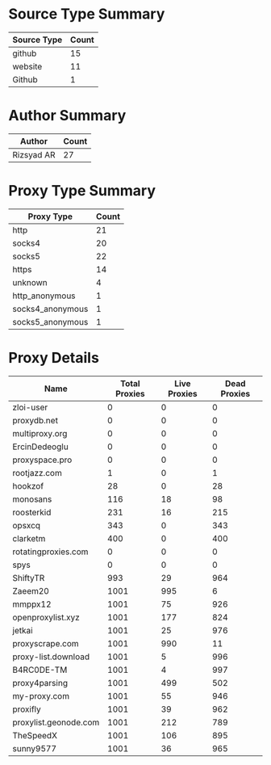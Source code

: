 # Source Type Summary

| Source Type | Count |
|-------------|-------|
| github | 15 |
| website | 11 |
| Github | 1 |


# Author Summary

| Author | Count |
|--------|-------|
| Rizsyad AR | 27 |


# Proxy Type Summary

| Proxy Type | Count |
|------------|-------|
| http | 21 |
| socks4 | 20 |
| socks5 | 22 |
| https | 14 |
| unknown | 4 |
| http_anonymous | 1 |
| socks4_anonymous | 1 |
| socks5_anonymous | 1 |


# Proxy Details

| Name | Total Proxies | Live Proxies | Dead Proxies |
|------|---------------|--------------|---------------|
| zloi-user | 0 | 0 | 0 |
| proxydb.net | 0 | 0 | 0 |
| multiproxy.org | 0 | 0 | 0 |
| ErcinDedeoglu | 0 | 0 | 0 |
| proxyspace.pro | 0 | 0 | 0 |
| rootjazz.com | 1 | 0 | 1 |
| hookzof | 28 | 0 | 28 |
| monosans | 116 | 18 | 98 |
| roosterkid | 231 | 16 | 215 |
| opsxcq | 343 | 0 | 343 |
| clarketm | 400 | 0 | 400 |
| rotatingproxies.com | 0 | 0 | 0 |
| spys | 0 | 0 | 0 |
| ShiftyTR | 993 | 29 | 964 |
| Zaeem20 | 1001 | 995 | 6 |
| mmppx12 | 1001 | 75 | 926 |
| openproxylist.xyz | 1001 | 177 | 824 |
| jetkai | 1001 | 25 | 976 |
| proxyscrape.com | 1001 | 990 | 11 |
| proxy-list.download | 1001 | 5 | 996 |
| B4RC0DE-TM | 1001 | 4 | 997 |
| proxy4parsing | 1001 | 499 | 502 |
| my-proxy.com | 1001 | 55 | 946 |
| proxifly | 1001 | 39 | 962 |
| proxylist.geonode.com | 1001 | 212 | 789 |
| TheSpeedX | 1001 | 106 | 895 |
| sunny9577 | 1001 | 36 | 965 |
